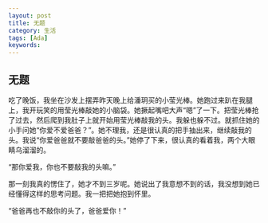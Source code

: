 ```yaml
---
layout: post
title: 无题
category: 生活
tags: [Ada]
keywords:
---
```


## 无题

吃了晚饭，我坐在沙发上摆弄昨天晚上给潘玥买的小莹光棒。她跑过来趴在我腿上，我开玩笑的用莹光棒敲她的小脑袋。她撅起嘴吧大声“嗯”了一下。把莹光棒抢了过去，然后爬到我肚子上就开始用莹光棒敲我的头。我躲也躲不过。就抓住她的小手问她“你爱不爱爸爸？”。她不理我，还是很认真的把手抽出来，继续敲我的头。我说“你爱爸爸就不要敲爸爸的头。”她停了下来，很认真的看着我，两个大眼睛乌溜溜的。 

“那你爱我，你也不要敲我的头嘛。” 

那一刻我真的愣住了，她才不到三岁呢。她说出了我意想不到的话，我没想到她已经懂得这样的思考问题。我一把把她抱到怀里。 

“爸爸再也不敲你的头了，爸爸爱你！”